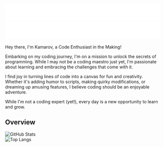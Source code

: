<a href="https://github.com/kamarov-therussiantank#animated-text-dark">
  <img src="https://raw.githubusercontent.com/kamarov-therussiantank/kamarov-therussiantank/main/animated-text-dark.svg"/>
</a>
<a href="https://github.com/kamarov-therussiantank#animated-text-light">
  <img src="https://raw.githubusercontent.com/kamarov-therussiantank/kamarov-therussiantank/main/animated-text-light.svg"/>
</a>


Hey there, I'm Kamarov, a Code Enthusiast in the Making!

Embarking on my coding journey, I'm on a mission to unlock the secrets of programming. While I may not be a coding maestro just yet, I'm passionate about learning and embracing the challenges that come with it.

I find joy in turning lines of code into a canvas for fun and creativity. Whether it's adding humor to scripts, making quirky modifications, or dreaming up amusing features, I believe coding should be an enjoyable adventure.

While I'm not a coding expert (yet!), every day is a new opportunity to learn and grow.

## Overview
![GitHub Stats](https://readme-stats-git-main-kamarov-therussiantank.vercel.app/api?username=kamarov-therussiantank&show_icons=true&count_private=true&theme=tokyonight&hide_border=true&cache_seconds=1800&custom_title=GitHub%20Statistics&border_radius=10)  
![Top Langs](https://readme-stats-git-main-kamarov-therussiantank.vercel.app/api/top-langs/?username=kamarov-therussiantank&theme=midnight-purple&hide_border=true&langs_count=10&card_width=495&custom_title=Language%20Frequency&border_radius=10)
